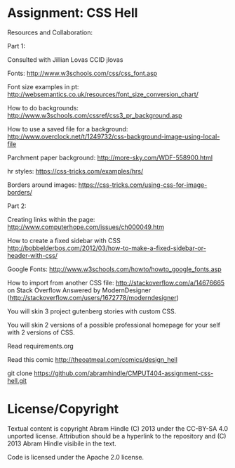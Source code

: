 Assignment: CSS Hell
====================

Resources and Collaboration:

Part 1:

Consulted with Jillian Lovas CCID jlovas 

Fonts:
http://www.w3schools.com/css/css_font.asp

Font size examples in pt:
http://websemantics.co.uk/resources/font_size_conversion_chart/

How to do backgrounds:
http://www.w3schools.com/cssref/css3_pr_background.asp

How to use a saved file for a background:
http://www.overclock.net/t/1249732/css-background-image-using-local-file

Parchment paper background:
http://more-sky.com/WDF-558900.html

hr styles:
https://css-tricks.com/examples/hrs/

Borders around images:
https://css-tricks.com/using-css-for-image-borders/

Part 2:

Creating links within the page:
http://www.computerhope.com/issues/ch000049.htm

How to create a fixed sidebar with CSS
http://bobbelderbos.com/2012/03/how-to-make-a-fixed-sidebar-or-header-with-css/

Google Fonts:
http://www.w3schools.com/howto/howto_google_fonts.asp

How to import from another CSS file:
http://stackoverflow.com/a/14676665
on Stack Overflow Answered by ModernDesigner (http://stackoverflow.com/users/1672778/moderndesigner)

You will skin 3 project gutenberg stories with custom CSS.

You will skin 2 versions of a possible professional homepage for your
self with 2 versions of CSS.

Read requirements.org

Read this comic http://theoatmeal.com/comics/design_hell

git clone https://github.com/abramhindle/CMPUT404-assignment-css-hell.git


License/Copyright
=================

Textual content is copyright Abram Hindle (C) 2013 under the CC-BY-SA
4.0 unported license. Attribution should be a hyperlink to the
repository and (C) 2013 Abram Hindle visibile in the text.

Code is licensed under the Apache 2.0 license.


